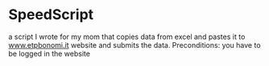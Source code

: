 # SpeedScript
a script I wrote for my mom that copies data from excel and pastes it to www.etpbonomi.it website and submits the data. Preconditions: you have to be logged in the website

